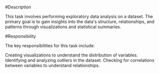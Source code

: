 #Description

This task involves performing exploratory data analysis on a dataset. The primary goal is to gain insights into the data's structure, relationships, and patterns through visualizations and statistical summaries.

#Responsibility

The key responsibilities for this task include:

Creating visualizations to understand the distribution of variables. Identifying and analyzing outliers in the dataset. Checking for correlations between variables to understand relationships.
